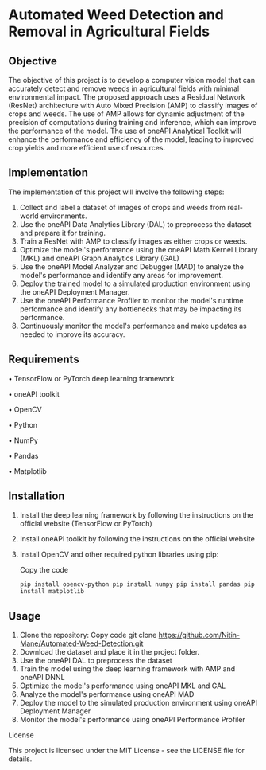 # Automated Weed Detection and Removal in Agricultural Fields

## Objective

The objective of this project is to develop a computer vision model that can accurately detect and remove weeds in agricultural fields with minimal environmental impact. The proposed approach uses a Residual Network (ResNet) architecture with Auto Mixed Precision (AMP) to classify images of crops and weeds. The use of AMP allows for dynamic adjustment of the precision of computations during training and inference, which can improve the performance of the model. The use of oneAPI Analytical Toolkit will enhance the performance and efficiency of the model, leading to improved crop yields and more efficient use of resources.

## Implementation

The implementation of this project will involve the following steps:
1. Collect and label a dataset of images of crops and weeds from real-world environments.
2. Use the oneAPI Data Analytics Library (DAL) to preprocess the dataset and prepare it for training.
3. Train a ResNet with AMP to classify images as either crops or weeds.
4. Optimize the model's performance using the oneAPI Math Kernel Library (MKL) and oneAPI Graph Analytics Library (GAL)
5. Use the oneAPI Model Analyzer and Debugger (MAD) to analyze the model's performance and identify any areas for  improvement.
6. Deploy the trained model to a simulated production environment using the oneAPI Deployment Manager.
7. Use the oneAPI Performance Profiler to monitor the model's runtime performance and identify any bottlenecks that may be impacting its performance.
8. Continuously monitor the model's performance and make updates as needed to improve its accuracy.


## Requirements

• TensorFlow or PyTorch deep learning framework

• oneAPI toolkit

• OpenCV

• Python

• NumPy

• Pandas

• Matplotlib


## Installation
1.	Install the deep learning framework by following the instructions on the official website (TensorFlow or PyTorch)
2.	Install oneAPI toolkit by following the instructions on the official website
3.	Install OpenCV and other required python libraries using pip:

    Copy the code
    ```
    pip install opencv-python pip install numpy pip install pandas pip install matplotlib 
    ```

## Usage
1.	Clone the repository:
Copy code
git clone https://github.com/Nitin-Mane/Automated-Weed-Detection.git 
2.	Download the dataset and place it in the project folder.
3.	Use the oneAPI DAL to preprocess the dataset
4.	Train the model using the deep learning framework with AMP and oneAPI DNNL
5.	Optimize the model's performance using oneAPI MKL and GAL
6.	Analyze the model's performance using oneAPI MAD
7.	Deploy the model to the simulated production environment using oneAPI Deployment Manager
8.	Monitor the model's performance using oneAPI Performance Profiler


License

This project is licensed under the MIT License - see the LICENSE file for details.
